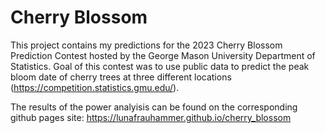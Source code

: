 # Cherry Blossom

This project contains my predictions for the 2023 Cherry Blossom Prediction Contest hosted by the George Mason University Department of Statistics. Goal of this contest was to use public data to predict the peak bloom date of cherry trees at three different locations (https://competition.statistics.gmu.edu/). 

The results of the power analyisis can be found on the corresponding github pages site: https://lunafrauhammer.github.io/cherry_blossom
